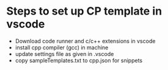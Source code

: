 # Steps to set up CP template in vscode
- Download code runner and c/c++ extensions in vscode
- install cpp compiler (gcc) in machine
- update settings file as given in .vscode
- copy sampleTemplates.txt to cpp.json for snippets